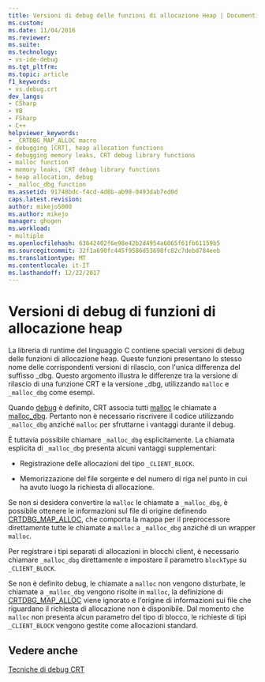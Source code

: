 ```yaml
---
title: Versioni di debug delle funzioni di allocazione Heap | Documenti Microsoft
ms.custom: 
ms.date: 11/04/2016
ms.reviewer: 
ms.suite: 
ms.technology:
- vs-ide-debug
ms.tgt_pltfrm: 
ms.topic: article
f1_keywords:
- vs.debug.crt
dev_langs:
- CSharp
- VB
- FSharp
- C++
helpviewer_keywords:
- _CRTDBG_MAP_ALLOC macro
- debugging [CRT], heap allocation functions
- debugging memory leaks, CRT debug library functions
- malloc function
- memory leaks, CRT debug library functions
- heap allocation, debug
- _malloc_dbg function
ms.assetid: 91748bdc-f4cd-4d8b-ab98-0493dab7ed0d
caps.latest.revision: 
author: mikejo5000
ms.author: mikejo
manager: ghogen
ms.workload:
- multiple
ms.openlocfilehash: 63642402f6e98e42b2d4954a6065f61fb61159b5
ms.sourcegitcommit: 32f1a690fc445f9586d53698fc82c7debd784eeb
ms.translationtype: MT
ms.contentlocale: it-IT
ms.lasthandoff: 12/22/2017
---
```

# <a name="debug-versions-of-heap-allocation-functions"></a>Versioni di debug di funzioni di allocazione heap
La libreria di runtime del linguaggio C contiene speciali versioni di debug delle funzioni di allocazione heap. Queste funzioni presentano lo stesso nome delle corrispondenti versioni di rilascio, con l'unica differenza del suffisso _dbg. Questo argomento illustra le differenze tra la versione di rilascio di una funzione CRT e la versione _dbg, utilizzando `malloc` e `_malloc_dbg` come esempi.  
  
 Quando [debug](/cpp/c-runtime-library/debug) è definito, CRT associa tutti [malloc](/cpp/c-runtime-library/reference/malloc) le chiamate a [malloc_dbg](/cpp/c-runtime-library/reference/malloc-dbg). Pertanto non è necessario riscrivere il codice utilizzando `_malloc_dbg` anziché `malloc` per sfruttarne i vantaggi durante il debug.  
  
 È tuttavia possibile chiamare `_malloc_dbg` esplicitamente. La chiamata esplicita di `_malloc_dbg` presenta alcuni vantaggi supplementari:  
  
-   Registrazione delle allocazioni del tipo `_CLIENT_BLOCK`.  
  
-   Memorizzazione del file sorgente e del numero di riga nel punto in cui ha avuto luogo la richiesta di allocazione.  
  
 Se non si desidera convertire la `malloc` le chiamate a `_malloc_dbg`, è possibile ottenere le informazioni sul file di origine definendo [CRTDBG_MAP_ALLOC](/cpp/c-runtime-library/crtdbg-map-alloc), che comporta la mappa per il preprocessore direttamente tutte le chiamate a `malloc` a `_malloc_dbg` anziché di un wrapper `malloc`.  
  
 Per registrare i tipi separati di allocazioni in blocchi client, è necessario chiamare `_malloc_dbg` direttamente e impostare il parametro `blockType` su `_CLIENT_BLOCK`.  
  
 Se non è definito debug, le chiamate a `malloc` non vengono disturbate, le chiamate a `_malloc_dbg` vengono risolte in `malloc`, la definizione di [CRTDBG_MAP_ALLOC](/cpp/c-runtime-library/crtdbg-map-alloc) viene ignorato e l'origine di informazioni sui file che riguardano il richiesta di allocazione non è disponibile. Dal momento che `malloc` non presenta alcun parametro del tipo di blocco, le richieste di tipi `_CLIENT_BLOCK` vengono gestite come allocazioni standard.  
  
## <a name="see-also"></a>Vedere anche  
 [Tecniche di debug CRT](../debugger/crt-debugging-techniques.md)